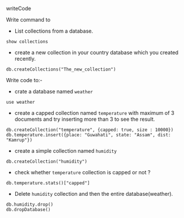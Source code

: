 writeCode

Write command to

- List collections from a database.

```
show collections
```

- create a new collection in your country database which you created recently.

```
db.createCollections("The_new_collection")
```

Write code to:-

- crate a database named `weather`

```
use weather
```
- create a capped collection named `temperature` with maximum of 3 documents and try inserting more than 3 to see the result.

```
db.createCollection("temperature", {capped: true, size : 10000})
db.temperature.insert({place: "Guwahati", state: "Assam", dist: "Kamrup"})
```
- create a simple collection named `humidity`

```
db.createCollection("humidity")
```
- check whether `temperature` collection is capped or not ?

```
db.temperature.stats()["capped"]
```

- Delete `humidity` collection and then the entire database(weather).

```
db.humidity.drop()
db.dropDatabase()
```